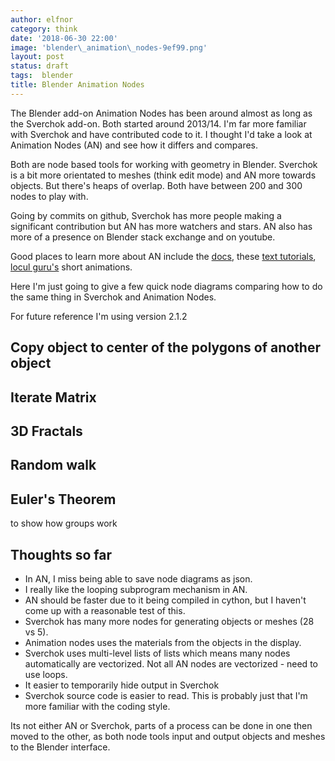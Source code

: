 ```yaml
---
author: elfnor
category: think
date: '2018-06-30 22:00'
image: 'blender\_animation\_nodes-9ef99.png'
layout: post
status: draft
tags:  blender
title: Blender Animation Nodes
---
```


The Blender add-on Animation Nodes has been around almost as long as the Sverchok add-on. Both started around 2013/14. I\'m far more familiar with Sverchok and have contributed code to it. I thought I\'d take a look at Animation Nodes (AN) and see how it differs and compares.

Both are node based tools for working with geometry in Blender. Sverchok is a bit more orientated to meshes (think edit mode) and AN more towards objects. But there\'s heaps of overlap. Both have between 200 and 300 nodes to play with.

Going by commits on github, Sverchok has more people making a significant contribution but AN has more watchers and stars. AN also has more of a presence on Blender stack exchange and on youtube.

Good places to learn more about AN include the [docs](https://animation-nodes-manual.readthedocs.io/en/latest/), these [text tutorials](https://squircleart.github.io/index.html), [locul guru\'s](http://www.local-guru.net/) short animations.

Here I\'m just going to give a few quick node diagrams comparing how to do the same thing in Sverchok and Animation Nodes.

For future reference I\'m using version 2.1.2

## Copy object to center of the polygons of another object

## Iterate Matrix

## 3D Fractals

## Random walk

## Euler\'s Theorem

to show how groups work

## Thoughts so far

-   In AN, I miss being able to save node diagrams as json.
-   I really like the looping subprogram mechanism in AN.
-   AN should be faster due to it being compiled in cython, but I haven\'t come up with a reasonable test of this.
-   Sverchok has many more nodes for generating objects or meshes (28 vs 5).
-   Animation nodes uses the materials from the objects in the display.
-   Sverchok uses multi-level lists of lists which means many nodes automatically are vectorized. Not all AN nodes are vectorized - need to use loops.
-   It easier to temporarily hide output in Sverchok
-   Sverchok source code is easier to read. This is probably just that I\'m more familiar with the coding style.

Its not either AN or Sverchok, parts of a process can be done in one then moved to the other, as both node tools input and output objects and meshes to the Blender interface.
